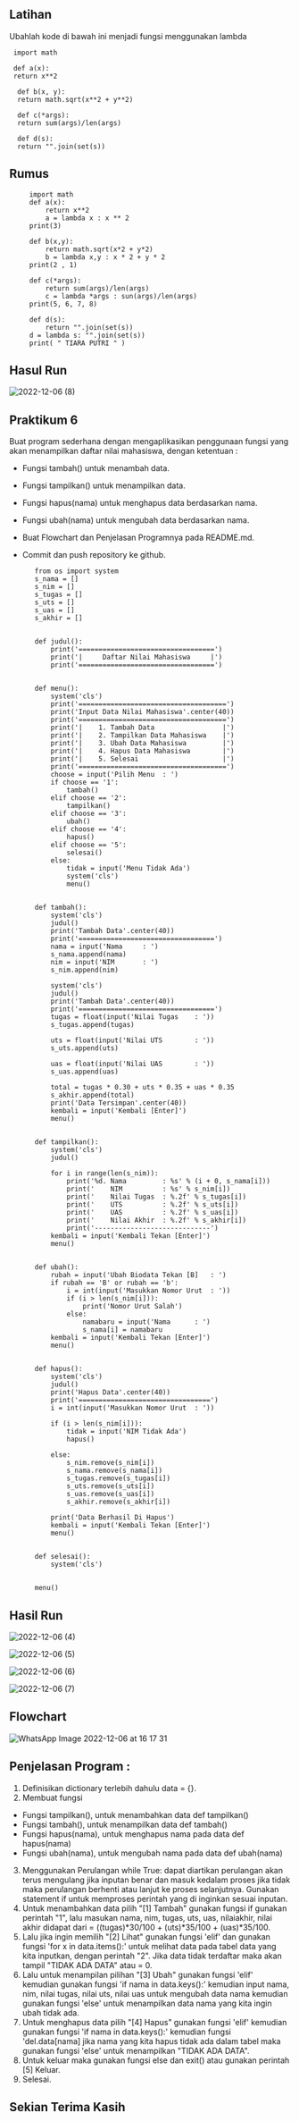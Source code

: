 ## Latihan
Ubahlah kode di bawah ini menjadi fungsi menggunakan lambda
   
     import math

     def a(x):
     return x**2

      def b(x, y):
      return math.sqrt(x**2 + y**2)

      def c(*args):
      return sum(args)/len(args)

      def d(s):
      return "".join(set(s))

## Rumus

         import math
         def a(x):
             return x**2
             a = lambda x : x ** 2
         print(3)

         def b(x,y):
             return math.sqrt(x*2 + y*2)
             b = lambda x,y : x * 2 + y * 2
         print(2 , 1)

         def c(*args):
             return sum(args)/len(args)
             c = lambda *args : sun(args)/len(args)
         print(5, 6, 7, 8)

         def d(s):
             return "".join(set(s))
         d = lambda s: "".join(set(s))
         print( " TIARA PUTRI " )
         
## Hasul Run

![2022-12-06 (8)](https://user-images.githubusercontent.com/115775237/205926962-3ec0dc18-1f81-4262-901c-50d33a09223a.png)

## Praktikum 6

Buat program sederhana dengan mengaplikasikan penggunaan fungsi yang akan menampilkan daftar nilai mahasiswa, dengan ketentuan :

- Fungsi tambah() untuk menambah data.
- Fungsi tampilkan() untuk menampilkan data.
- Fungsi hapus(nama) untuk menghapus data berdasarkan nama.
- Fungsi ubah(nama) untuk mengubah data berdasarkan nama.
- Buat Flowchart dan Penjelasan Programnya pada README.md.
- Commit dan push repository ke github.

         from os import system
         s_nama = []
         s_nim = []
         s_tugas = []
         s_uts = []
         s_uas = []
         s_akhir = []


         def judul():
             print('==================================')
             print('|     Daftar Nilai Mahasiswa     |')
             print('==================================')


         def menu():
             system('cls')
             print('=====================================')
             print('Input Data Nilai Mahasiswa'.center(40))
             print('=====================================')
             print('|    1. Tambah Data                 |')
             print('|    2. Tampilkan Data Mahasiswa    |')
             print('|    3. Ubah Data Mahasiswa         |')
             print('|    4. Hapus Data Mahasiswa        |')
             print('|    5. Selesai                     |')
             print('=====================================')
             choose = input('Pilih Menu  : ')
             if choose == '1':
                 tambah()
             elif choose == '2':
                 tampilkan()
             elif choose == '3':
                 ubah()
             elif choose == '4':
                 hapus()
             elif choose == '5':
                 selesai()
             else:
                 tidak = input('Menu Tidak Ada')
                 system('cls')
                 menu()


         def tambah():
             system('cls')
             judul()
             print('Tambah Data'.center(40))
             print('==================================')
             nama = input('Nama     : ')
             s_nama.append(nama)
             nim = input('NIM       : ')
             s_nim.append(nim)

             system('cls')
             judul()
             print('Tambah Data'.center(40))
             print('==================================')
             tugas = float(input('Nilai Tugas    : '))
             s_tugas.append(tugas)

             uts = float(input('Nilai UTS        : '))
             s_uts.append(uts)

             uas = float(input('Nilai UAS        : '))
             s_uas.append(uas)

             total = tugas * 0.30 + uts * 0.35 + uas * 0.35
             s_akhir.append(total)
             print('Data Tersimpan'.center(40))
             kembali = input('Kembali [Enter]')
             menu()


         def tampilkan():
             system('cls')
             judul()

             for i in range(len(s_nim)):
                 print('%d. Nama         : %s' % (i + 0, s_nama[i]))
                 print('    NIM          : %s' % s_nim[i])
                 print('    Nilai Tugas  : %.2f' % s_tugas[i])
                 print('    UTS          : %.2f' % s_uts[i])
                 print('    UAS          : %.2f' % s_uas[i])
                 print('    Nilai Akhir  : %.2f' % s_akhir[i])
                 print('-----------------------------')
             kembali = input('Kembali Tekan [Enter]')
             menu()


         def ubah():
             rubah = input('Ubah Biodata Tekan [B]   : ')
             if rubah == 'B' or rubah == 'b':
                 i = int(input('Masukkan Nomor Urut  : '))
                 if (i > len(s_nim[i])):
                     print('Nomor Urut Salah')
                 else:
                     namabaru = input('Nama      : ')
                     s_nama[i] = namabaru
             kembali = input('Kembali Tekan [Enter]')
             menu()


         def hapus():
             system('cls')
             judul()
             print('Hapus Data'.center(40))
             print('=================================')
             i = int(input('Masukkan Nomor Urut  : '))

             if (i > len(s_nim[i])):
                 tidak = input('NIM Tidak Ada')
                 hapus()

             else:
                 s_nim.remove(s_nim[i])
                 s_nama.remove(s_nama[i])
                 s_tugas.remove(s_tugas[i])
                 s_uts.remove(s_uts[i])
                 s_uas.remove(s_uas[i])
                 s_akhir.remove(s_akhir[i])

             print('Data Berhasil Di Hapus')
             kembali = input('Kembali Tekan [Enter]')
             menu()


         def selesai():
             system('cls')


         menu()
         
## Hasil Run

![2022-12-06 (4)](https://user-images.githubusercontent.com/115775237/205927493-7b848b69-0f81-4d6b-b94f-968f1615e45d.png)

![2022-12-06 (5)](https://user-images.githubusercontent.com/115775237/205927583-b1a75b4c-94d9-43af-8121-c6feb293167e.png)

![2022-12-06 (6)](https://user-images.githubusercontent.com/115775237/205927619-426e8c53-5b07-4363-81fc-ede789179628.png)

![2022-12-06 (7)](https://user-images.githubusercontent.com/115775237/205927685-e9515be9-55ce-49e3-b30a-f42c7ce1b974.png)

## Flowchart

![WhatsApp Image 2022-12-06 at 16 17 31](https://user-images.githubusercontent.com/115775237/205928086-30434238-88e5-479e-a8e7-5c0a5c4c4193.jpeg)

## Penjelasan Program :
1. Definisikan dictionary terlebih dahulu data = {}.
2. Membuat fungsi
- Fungsi tampilkan(), untuk menambahkan data def tampilkan()
- Fungsi tambah(), untuk menampilkan data def tambah()
- Fungsi hapus(nama), untuk menghapus nama pada data def hapus(nama)
- Fungsi ubah(nama), untuk mengubah nama pada data def ubah(nama)
3. Menggunakan Perulangan while True: dapat diartikan perulangan akan terus mengulang jika inputan benar dan masuk kedalam proses jika tidak maka perulangan berhenti atau lanjut ke proses selanjutnya. Gunakan statement if untuk memproses perintah yang di inginkan sesuai inputan.
4. Untuk menambahkan data pilih "[1] Tambah" gunakan fungsi if gunakan perintah "1", lalu masukan nama, nim, tugas, uts, uas, nilaiakhir, nilai akhir didapat dari = ((tugas)*30/100 + (uts)*35/100 + (uas)*35/100.
5. Lalu jika ingin memilih "[2] Lihat" gunakan fungsi 'elif' dan gunakan fungsi 'for x in data.items():' untuk melihat data pada tabel data yang kita inputkan, dengan perintah "2". Jika data tidak terdaftar maka akan tampil "TIDAK ADA DATA" atau = 0.
6. Lalu untuk menampilan pilihan "[3] Ubah" gunakan fungsi 'elif' kemudian gunakan fungsi 'if nama in data.keys():' kemudian input nama, nim, nilai tugas, nilai uts, nilai uas untuk mengubah data nama kemudian gunakan fungsi 'else' untuk menampilkan data nama yang kita ingin ubah tidak ada.
7. Untuk menghapus data pilih "[4] Hapus" gunakan fungsi 'elif' kemudian gunakan fungsi 'if nama in data.keys():' kemudian fungsi 'del.data[nama] jika nama yang kita hapus tidak ada dalam tabel maka gunakan fungsi 'else' untuk menampilkan "TIDAK ADA DATA".
8. Untuk keluar maka gunakan fungsi else dan exit() atau gunakan perintah [5] Keluar.
9. Selesai.

## Sekian Terima Kasih
